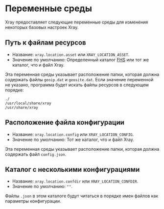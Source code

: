 # Переменные среды

Xray предоставляет следующие переменные среды для изменения некоторых базовых
настроек Xray.

## Путь к файлам ресурсов

- Название: `xray.location.asset` или `XRAY_LOCATION_ASSET`.
- Значение по умолчанию: Определенный каталог
  [FHS](https://en.wikipedia.org/wiki/Filesystem_Hierarchy_Standard) или тот же
  каталог, что и файл Xray.

Эта переменная среды указывает расположение папки, которая должна содержать
файлы `geoip.dat` и `geosite.dat`. Если значение переменной не указано,
программа будет искать файлы ресурсов в следующем порядке:

```
./
/usr/local/share/xray
/usr/share/xray
```

## Расположение файла конфигурации

- Название: `xray.location.config` или `XRAY_LOCATION_CONFIG`.
- Значение по умолчанию: Тот же каталог, что и файл Xray.

Эта переменная среды указывает расположение папки, которая должна содержать файл
`config.json`.

## Каталог с несколькими конфигурациями

- Название: `xray.location.confdir` или `XRAY_LOCATION_CONFDIR`.
- Значение по умолчанию: `""`.

Файлы `.json` в этом каталоге будут читаться в порядке имен файлов как параметры
конфигурации.
